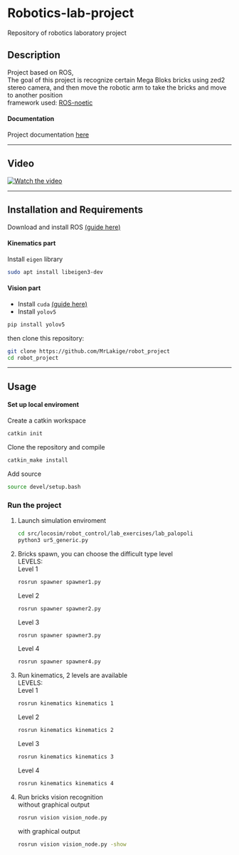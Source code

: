 # Robotics-lab-project

Repository of robotics laboratory project 

## Description
Project based on ROS, <br>
The goal of this project is recognize certain Mega Bloks bricks using zed2 stereo camera, and then move the robotic arm to take the bricks and move to another position<br>
framework used: [ROS-noetic](https://wiki.ros.org/noetic)<br>
#### Documentation
Project documentation [here](https://mrlakige.github.io/Robotics-lab-project/)
___
## Video

[![Watch the video](https://i3.ytimg.com/vi/Jikigpxwn9s/maxresdefault.jpg)](https://www.youtube.com/watch?v=Jikigpxwn9s)
___
## Installation and Requirements <br>
Download and install ROS [(guide here)](https://github.com/mfocchi/locosim) <br>
#### Kinematics part
Install `eigen` library
```bash
sudo apt install libeigen3-dev
```
#### Vision part
- Install `cuda` [(guide here)](https://docs.nvidia.com/cuda/cuda-installation-guide-linux/index.html)
- Install `yolov5`
```bash
pip install yolov5
```

then clone this repository:
```bash
git clone https://github.com/MrLakige/robot_project
cd robot_project
```
___
## Usage
#### Set up local enviroment
Create a catkin workspace 
```bash
catkin init
```
Clone the repository and compile
```bash
catkin_make install
```
Add source 
```bash
source devel/setup.bash
```
### Run the project
1. Launch simulation enviroment
    ```bash
    cd src/locosim/robot_control/lab_exercises/lab_palopoli
    python3 ur5_generic.py
    ```
2. Bricks spawn, you can choose the difficult type level<br>
   LEVELS: <br>
   Level 1 
   ```bash
   rosrun spawner spawner1.py
   ```
    Level 2
    ```bash
    rosrun spawner spawner2.py
    ```
    Level 3
    ```bash
    rosrun spawner spawner3.py
    ```
    Level 4
    ```bash
    rosrun spawner spawner4.py
    ```
4. Run kinematics, 2 levels are available<br>
    LEVELS: <br>
    Level 1
   ```bash
   rosrun kinematics kinematics 1
   ```
    Level 2
   ```bash
   rosrun kinematics kinematics 2
   ```
    Level 3
   ```bash
   rosrun kinematics kinematics 3
   ```
    Level 4
   ```bash
   rosrun kinematics kinematics 4
   ```
5. Run bricks vision recognition<br>
    without graphical output
    ```bash
    rosrun vision vision_node.py
    ```
    with graphical output
    ```bash
    rosrun vision vision_node.py -show
    ```
